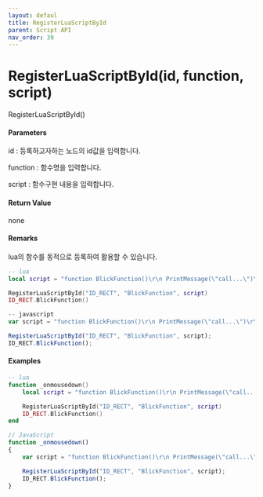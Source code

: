 ```yaml
---
layout: defaul
title: RegisterLuaScriptById
parent: Script API
nav_order: 39
---
```


# RegisterLuaScriptById\(id, function, script\)

RegisterLuaScriptById\(\)

#### Parameters

id : 등록하고자하는 노드의 id값을 입력합니다.

function : 함수명을 입력합니다.

script : 함수구현 내용을 입력합니다.

#### Return Value

none

#### Remarks

lua의 함수를 동적으로 등록하여 활용할 수 있습니다.

```lua
-- lua
local script = "function BlickFunction()\r\n PrintMessage(\"call...\")\r\nend";    -- lua script function

RegisterLuaScriptById("ID_RECT", "BlickFunction", script)
ID_RECT.BlickFunction()
```

```js
-- javascript
var script = "function BlickFunction()\r\n PrintMessage(\"call...\")\r\nend";    // lua script function

RegisterLuaScriptById("ID_RECT", "BlickFunction", script);
ID_RECT.BlickFunction();
```

#### 

#### Examples

```lua
-- lua
function _onmousedown()
    local script = "function BlickFunction()\r\n PrintMessage(\"call...\")\r\nend";    -- lua script function

    RegisterLuaScriptById("ID_RECT", "BlickFunction", script)
    ID_RECT.BlickFunction()
end
```

```js
// JavaScript
function _onmousedown()
{    
    var script = "function BlickFunction()\r\n PrintMessage(\"call...\")\r\nend";    // lua script function

    RegisterLuaScriptById("ID_RECT", "BlickFunction", script);
    ID_RECT.BlickFunction();
}
```



